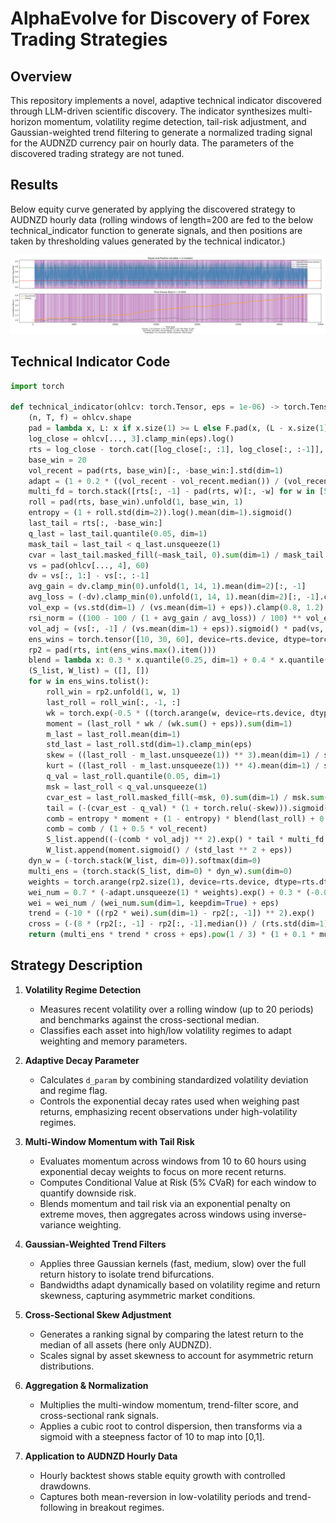 # AlphaEvolve for Discovery of Forex Trading Strategies

## Overview

This repository implements a novel, adaptive technical indicator discovered through LLM-driven scientific discovery. The indicator synthesizes multi-horizon momentum, volatility regime detection, tail-risk adjustment, and Gaussian-weighted trend filtering to generate a normalized trading signal for the AUDNZD currency pair on hourly data. The parameters of the discovered trading strategy are not tuned.

## Results

Below equity curve generated by applying the discovered strategy to AUDNZD hourly data (rolling windows of length=200 are fed to the below technical_indicator function to generate signals, and then positions are taken by thresholding values generated by the technical indicator.)

![Strategy Results](strategy_result.png)

## Technical Indicator Code

```python
import torch

def technical_indicator(ohlcv: torch.Tensor, eps = 1e-06) -> torch.Tensor:
    (n, T, f) = ohlcv.shape
    pad = lambda x, L: x if x.size(1) >= L else F.pad(x, (L - x.size(1), 0), mode='replicate')
    log_close = ohlcv[..., 3].clamp_min(eps).log()
    rts = log_close - torch.cat([log_close[:, :1], log_close[:, :-1]], dim=1)
    base_win = 20
    vol_recent = pad(rts, base_win)[:, -base_win:].std(dim=1)
    adapt = (1 + 0.2 * ((vol_recent - vol_recent.median()) / (vol_recent.median() + eps))).clamp(0.8, 1.2)
    multi_fd = torch.stack([rts[:, -1] - pad(rts, w)[:, -w] for w in [5, 10, 20]], dim=0).mean(dim=0).tanh()
    roll = pad(rts, base_win).unfold(1, base_win, 1)
    entropy = (1 + roll.std(dim=2)).log().mean(dim=1).sigmoid()
    last_tail = rts[:, -base_win:]
    q_last = last_tail.quantile(0.05, dim=1)
    mask_tail = last_tail < q_last.unsqueeze(1)
    cvar = last_tail.masked_fill(~mask_tail, 0).sum(dim=1) / mask_tail.sum(dim=1).clamp_min(1)
    vs = pad(ohlcv[..., 4], 60)
    dv = vs[:, 1:] - vs[:, :-1]
    avg_gain = dv.clamp_min(0).unfold(1, 14, 1).mean(dim=2)[:, -1]
    avg_loss = (-dv).clamp_min(0).unfold(1, 14, 1).mean(dim=2)[:, -1].clamp_min(eps)
    vol_exp = (vs.std(dim=1) / (vs.mean(dim=1) + eps)).clamp(0.8, 1.2)
    rsi_norm = ((100 - 100 / (1 + avg_gain / avg_loss)) / 100) ** vol_exp
    vol_adj = (vs[:, -1] / (vs.mean(dim=1) + eps)).sigmoid() * pad(vs, 14).unfold(1, 14, 1).std(dim=2)[:, -1].sigmoid()
    ens_wins = torch.tensor([10, 30, 60], device=rts.device, dtype=torch.long)
    rp2 = pad(rts, int(ens_wins.max().item()))
    blend = lambda x: 0.3 * x.quantile(0.25, dim=1) + 0.4 * x.quantile(0.5, dim=1) + 0.3 * x.quantile(0.75, dim=1)
    (S_list, W_list) = ([], [])
    for w in ens_wins.tolist():
        roll_win = rp2.unfold(1, w, 1)
        last_roll = roll_win[:, -1, :]
        wk = torch.exp(-0.5 * ((torch.arange(w, device=rts.device, dtype=rts.dtype) - (w - 1)) / (w * 0.5 + eps)) ** 2)
        moment = (last_roll * wk / (wk.sum() + eps)).sum(dim=1)
        m_last = last_roll.mean(dim=1)
        std_last = last_roll.std(dim=1).clamp_min(eps)
        skew = ((last_roll - m_last.unsqueeze(1)) ** 3).mean(dim=1) / std_last ** 3
        kurt = ((last_roll - m_last.unsqueeze(1)) ** 4).mean(dim=1) / std_last ** 4 - 3
        q_val = last_roll.quantile(0.05, dim=1)
        msk = last_roll < q_val.unsqueeze(1)
        cvar_est = last_roll.masked_fill(~msk, 0).sum(dim=1) / msk.sum(dim=1).clamp_min(1)
        tail = (-(cvar_est - q_val) * (1 + torch.relu(-skew))).sigmoid()
        comb = entropy * moment + (1 - entropy) * blend(last_roll) + 0.1 * (skew.tanh() - kurt.tanh() + rsi_norm + multi_fd.tanh())
        comb = comb / (1 + 0.5 * vol_recent)
        S_list.append((-(comb * vol_adj) ** 2).exp() * tail * multi_fd.tanh().sigmoid())
        W_list.append(moment.sigmoid() / (std_last ** 2 + eps))
    dyn_w = (-torch.stack(W_list, dim=0)).softmax(dim=0)
    multi_ens = (torch.stack(S_list, dim=0) * dyn_w).sum(dim=0)
    weights = torch.arange(rp2.size(1), device=rts.device, dtype=rts.dtype).unsqueeze(0)
    wei_num = 0.7 * (-adapt.unsqueeze(1) * weights).exp() + 0.3 * (-0.05 * weights).exp()
    wei = wei_num / (wei_num.sum(dim=1, keepdim=True) + eps)
    trend = (-10 * ((rp2 * wei).sum(dim=1) - rp2[:, -1]) ** 2).exp() 
    cross = (-(8 * (rp2[:, -1] - rp2[:, -1].median()) / (rts.std(dim=1) + eps))).sigmoid()
    return (multi_ens * trend * cross + eps).pow(1 / 3) * (1 + 0.1 * multi_fd)
```

## Strategy Description

1. **Volatility Regime Detection**

   - Measures recent volatility over a rolling window (up to 20 periods) and benchmarks against the cross-sectional median.
   - Classifies each asset into high/low volatility regimes to adapt weighting and memory parameters.

2. **Adaptive Decay Parameter**

   - Calculates `d_param` by combining standardized volatility deviation and regime flag.
   - Controls the exponential decay rates used when weighing past returns, emphasizing recent observations under high-volatility regimes.

3. **Multi-Window Momentum with Tail Risk**

   - Evaluates momentum across windows from 10 to 60 hours using exponential decay weights to focus on more recent returns.
   - Computes Conditional Value at Risk (5% CVaR) for each window to quantify downside risk.
   - Blends momentum and tail risk via an exponential penalty on extreme moves, then aggregates across windows using inverse-variance weighting.

4. **Gaussian-Weighted Trend Filters**

   - Applies three Gaussian kernels (fast, medium, slow) over the full return history to isolate trend bifurcations.
   - Bandwidths adapt dynamically based on volatility regime and return skewness, capturing asymmetric market conditions.

5. **Cross-Sectional Skew Adjustment**

   - Generates a ranking signal by comparing the latest return to the median of all assets (here only AUDNZD).
   - Scales signal by asset skewness to account for asymmetric return distributions.

6. **Aggregation & Normalization**

   - Multiplies the multi-window momentum, trend-filter score, and cross-sectional rank signals.
   - Applies a cubic root to control dispersion, then transforms via a sigmoid with a steepness factor of 10 to map into [0,1].

7. **Application to AUDNZD Hourly Data**

   - Hourly backtest shows stable equity growth with controlled drawdowns.
   - Captures both mean-reversion in low-volatility periods and trend-following in breakout regimes.
